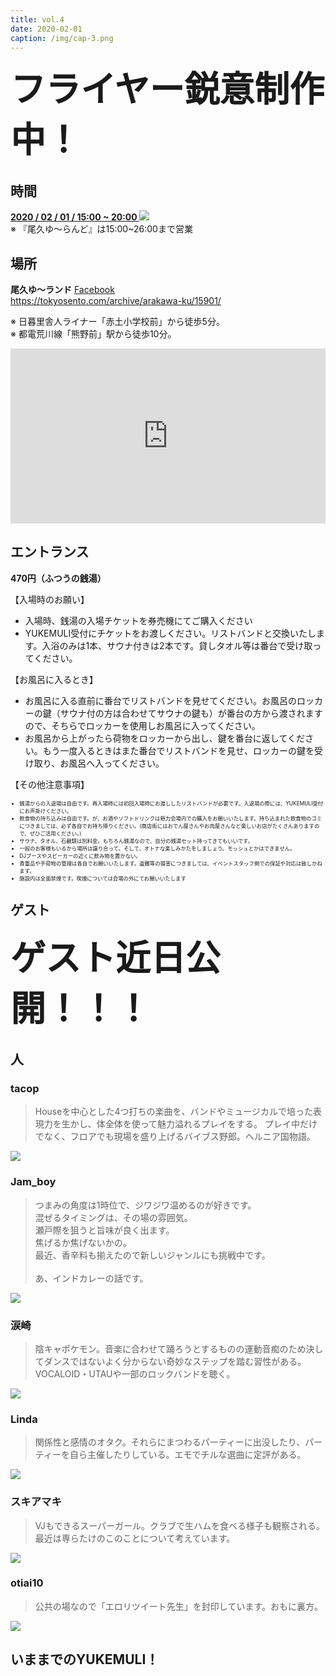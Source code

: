 ```yaml
---
title: vol.4
date: 2020-02-01
caption: /img/cap-3.png
---
```


<a class="twitter-share-button"
    href="https://twitter.com/intent/tweet?text=わいわい&hashtag=yukemuli&url=https%3A%2F%2Fyukemuli.dance%2Fevents%2F20200201-vol4%2F"
    data-size="large" ></a>
<script async src="https://platform.twitter.com/widgets.js" charset="utf-8"></script>

<!-- <img src="/img/cap-3.png" > -->

<span style="font-weight: bold; font-size: 4em;">フライヤー鋭意制作中！</span>

## 時間

<div class="r-2">
  <div>
    <b>
      <a
        target="_blank"
        href="https://www.google.com/calendar/event?action=TEMPLATE&dates=20200201T150000/20200201T200000&text=YUKEMULI vol.4&location=尾久ゆ〜ランド熊野前, 日本、〒116-0012 東京都荒川区東尾久５丁目２７−５
        &details=%E3%80%90%E5%8D%8A%E5%B9%B4%E3%81%AB%E4%B8%80%E5%BA%A6%E3%81%AE%E3%81%8A%E6%A5%BD%E3%81%97%E3%81%BF%E3%80%91%0A%23YUKEMULI%20%E5%86%AC%E3%81%AE%E9%99%A3%EF%BC%81%0A%0A%E9%8A%AD%E6%B9%AFDJ%E3%82%A4%E3%83%99%E3%83%B3%E3%83%88%E3%80%81YUKEMULI%E3%80%82%0A%E4%BB%8A%E5%9B%9E%E3%82%82%E3%80%8C%E5%B0%BE%E4%B9%85%E3%82%86%E3%80%9C%E3%83%A9%E3%83%B3%E3%83%89%E3%80%8D%E3%82%92%E3%81%8A%E5%80%9F%E3%82%8A%E3%81%97%E3%81%A6%E9%96%8B%E5%82%AC%E8%87%B4%E3%81%97%E3%81%BE%E3%81%99%EF%BC%81%0A(link%3A%20https%3A%2F%2Ftokyosento.com%2Fcolumn%2F21371%2F)%20tokyosento.com%2Fcolumn%2F21371%2F%0A%0A%E7%9A%86%E6%A7%98%E3%81%AE%E3%81%94%E6%9D%A5%E5%A0%B4%E3%80%81%E5%BF%83%E3%82%88%E3%82%8A%E3%81%8A%E5%BE%85%E3%81%A1%E7%94%B3%E3%81%97%E4%B8%8A%E3%81%92%E3%81%BE%E3%81%99%EF%BC%81%0A%0A%E6%97%A5%E6%99%82%3A2%2F1(%E5%9C%9F)15%3A00-%0A%E5%A0%B4%E6%89%80%3A%E5%B0%BE%E4%B9%85%E3%82%86%E3%80%9C%E3%83%A9%E3%83%B3%E3%83%89%0A%E6%96%99%E9%87%91%3A%E5%85%A5%E6%B9%AF%E6%96%99(%C2%A5460~)%0A%0Ahttps%3A%2F%2Ftwitter.com%2Fhashtag%2FYUKEMULI%3Fsrc%3Dhashtag_click%26f%3Dlive
        ">
        2020 / 02 / 01 / 15:00 ~ 20:00 <img class="calendar" src="https://www.google.com/calendar/images/ext/gc_button1_ja.gif" />
      </a>
    </b>
  </div>
  <div>
    ※ 『尾久ゆ〜らんど』は15:00~26:00まで営業
  </div>
</div>

## 場所

<div class="r-2">
  <div>
    <div style="padding-right: 8px">
      <b>尾久ゆ〜ランド</b> <a href="https://www.facebook.com/%E5%B0%BE%E4%B9%85%E3%82%86%E3%83%A9%E3%83%B3%E3%83%89%E7%86%8A%E9%87%8E%E5%89%8D-490350624341150/">Facebook</a><br>
      <a href="https://tokyosento.com/archive/arakawa-ku/15901/">https://tokyosento.com/archive/arakawa-ku/15901/</a>
      <p>
        ※ 日暮里舎人ライナー「赤土小学校前」から徒歩5分。<br>
        ※ 都電荒川線「熊野前」駅から徒歩10分。
      </p>
    </div>
  </div>
  <div>
    <iframe
      src="https://www.google.com/maps/embed?pb=!1m14!1m8!1m3!1d6476.453753501523!2d139.767147!3d35.745228!3m2!1i1024!2i768!4f13.1!3m3!1m2!1s0x0%3A0xcdce36828aaafd82!2z5bC-5LmF44KG44Cc44Op44Oz44OJ54aK6YeO5YmN!5e0!3m2!1sja!2sjp!4v1559656952097!5m2!1sja!2sjp"
      width="100%"
      height="280"
      frameborder="0"
      style="border:0" allowfullscreen></iframe>
  </div>
</div>

<style>
h2#エントランス+p+p+ul+p+ul+p+ul {
  font-size: 0.6em;
}
</style>

## エントランス

**470円（ふつうの銭湯）**

【入場時のお願い】

* 入場時、銭湯の入場チケットを券売機にてご購入ください
* YUKEMULI受付にチケットをお渡しください。リストバンドと交換いたします。入浴のみは1本、サウナ付きは2本です。貸しタオル等は番台で受け取ってください。

【お風呂に入るとき】

* お風呂に入る直前に番台でリストバンドを見せてください。お風呂のロッカーの鍵（サウナ付の方は合わせてサウナの鍵も）が番台の方から渡されますので、そちらでロッカーを使用しお風呂に入ってください。
* お風呂から上がったら荷物をロッカーから出し、鍵を番台に返してください。もう一度入るときはまた番台でリストバンドを見せ、ロッカーの鍵を受け取り、お風呂へ入ってください。


【その他注意事項】

* 銭湯からの入退場は自由です。再入場時には初回入場時にお渡ししたリストバンドが必要です。入退場の際には、YUKEMULI受付にお声掛けください。
* 飲食物の持ち込みは自由です。が、お酒やソフトドリンクは極力会場内での購入をお願いいたします。持ち込まれた飲食物のゴミにつきましては、必ず各自でお持ち帰りください。(商店街にはおでん屋さんやお肉屋さんなど楽しいお店がたくさんありますので、ぜひご活用ください。)
* サウナ、タオル、石鹸類は別料金。もちろん銭湯なので、自分の銭湯セット持ってきてもいいです。
* 一般のお客様もいるから場所は譲り合って。そして、オトナな楽しみかたをしましょう。モッシュとかはできません。
* DJブースやスピーカーの近くに飲み物を置かない。
* 貴重品や手荷物の管理は各自でお願いいたします。盗難等の損害につきましては、イベントスタッフ側での保証や対応は致しかねます。
* 施設内は全面禁煙です。喫煙については会場の外にてお願いいたします

## ゲスト

<span style="font-weight: bold; font-size: 4em;">ゲスト近日公開！！！</span>

<!-- ## タイムテーブル

|            |            |
|:----------:|:----------:|
| 15:00-15:50 | otiai10 |
| 15:50-16:40 | 涙崎 |
| 16:40-17:30 | Linda |
| 17:30-18:20 | スキアマキ |
| 18:20-19:10 | Jam_boy |
| 19:10-20:00 | tacop | -->



## 人

<div class="regulars">
  <div>
    <div>
      <h3 id="tacop">tacop</h3>
      <blockquote>
        Houseを中心とした4つ打ちの楽曲を、バンドやミュージカルで培った表現力を生かし、体全体を使って魅力溢れるプレイをする。 プレイ中だけでなく、フロアでも現場を盛り上げるバイブス野郎。ヘルニア国物語。
      </blockquote>
    </div>
    <div>
      <img src="/img/prof/tacop.jpg" >
    </div>
  </div>
  <div>
    <div>
      <h3 id="jam_boy">Jam_boy</h3>
      <blockquote>
        つまみの角度は1時位で、ジワジワ温めるのが好きです。<br>
        混ぜるタイミングは、その場の雰囲気。<br>
        瀬戸際を狙うと旨味が良く出ます。<br>
        焦げるか焦げないかの。<br>
        最近、香辛料も揃えたので新しいジャンルにも挑戦中です。<br><br>
        あ、インドカレーの話です。
      </blockquote>
    </div>
    <div>
      <img src="/img/prof/jamboy.jpg" >
    </div>
  </div>
  <div>
    <div>
      <h3 id="ruisaki">涙崎</h3>
      <blockquote>陰キャポケモン。音楽に合わせて踊ろうとするものの運動音痴のため決してダンスではないよく分からない奇妙なステップを踏む習性がある。VOCALOID・UTAUや一部のロックバンドを聴く。</blockquote>
    </div>
    <div>
      <img src="/img/prof/ruisaki.jpg" >
    </div>
  </div>
  <div>
    <div>
      <h3 id="linda">Linda</h3>
      <blockquote>関係性と感情のオタク。それらにまつわるパーティーに出没したり、パーティーを自ら主催したりしている。エモでチルな選曲に定評がある。</blockquote>
    </div>
    <div>
      <img src="/img/prof/linda.jpg" >
    </div>
  </div>
  <div>
    <div>
      <h3 id="sukiamaki">スキアマキ</h3>
      <blockquote>VJもできるスーパーガール。クラブで生ハムを食べる様子も観察される。最近は専らたけのこのことについて考えています。</blockquote>
    </div>
    <div>
      <img src="/img/prof/sukiamaki.jpg" >
    </div>
  </div>
  <div>
    <div>
      <h3 id="otiai10">otiai10</h3>
      <blockquote>
      公共の場なので「エロリツイート先生」を封印しています。おもに裏方。
      </blockquote>
    </div>
    <div>
      <img src="/img/prof/otiai.jpg" >
    </div>
  </div>
</div>


## いままでのYUKEMULI！

<div id="moment-container"></div>

<script>
setTimeout(function() {
  twttr.widgets.createMoment(
    '1085213241574182913',
    document.getElementById('moment-container'),
    {limit: 16}
  );
}, 4000);
</script>

